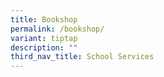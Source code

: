 ```yaml
---
title: Bookshop
permalink: /bookshop/
variant: tiptap
description: ""
third_nav_title: School Services
---
```


